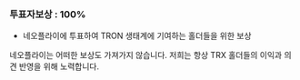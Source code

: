### 투표자보상 : 100%
- 네오플라이에 투표하여 TRON 생태계에 기여하는 홀더들을 위한 보상

네오플라이는 어떠한 보상도 가져가지 않습니다. 저희는 항상 TRX 홀더들의 이익과 의견 반영을 위해 노력합니다.
